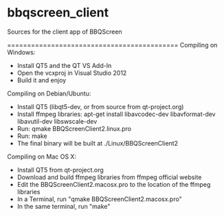 bbqscreen_client
================

Sources for the client app of BBQScreen



===========================================
Compiling on Windows:
 - Install QT5 and the QT VS Add-In
 - Open the vcxproj in Visual Studio 2012
 - Build it and enjoy

Compiling on Debian/Ubuntu:
 - Install QT5 (libqt5-dev, or from source from qt-project.org)
 - Install ffmpeg libraries: apt-get install libavcodec-dev libavformat-dev libavutil-dev libswscale-dev
 - Run: qmake BBQScreenClient2.linux.pro
 - Run: make
 - The final binary will be built at ./Linux/BBQScreenClient2

Compiling on Mac OS X:
 - Install QT5 from qt-project.org
 - Download and build ffmpeg libraries from ffmpeg official website
 - Edit the BBQScreenClient2.macosx.pro to the location of the ffmpeg libraries
 - In a Terminal, run "qmake BBQScreenClient2.macosx.pro"
 - In the same terminal, run "make"
